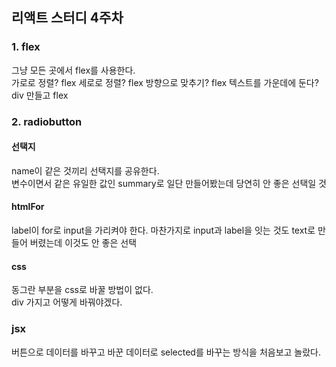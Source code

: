 ## 리액트 스터디 4주차

### 1. flex  
그냥 모든 곳에서 flex를 사용한다.  
가로로 정렬? flex
세로로 정렬? flex
방향으로 맞추기? flex
텍스트를 가운데에 둔다? div 만들고 flex

### 2. radiobutton
#### 선택지
name이 같은 것끼리 선택지를 공유한다.  
변수이면서 같은 유일한 값인 summary로 일단 만들어봤는데 당연히 안 좋은 선택일 것

#### htmlFor
label이 for로 input을 가리켜야 한다.
마찬가지로 input과 label을 잇는 것도 text로 만들어 버렸는데 이것도 안 좋은 선택

#### css
동그란 부분을 css로 바꿀 방법이 없다.  
div 가지고 어떻게 바꿔야겠다.

### jsx
버튼으로 데이터를 바꾸고 바꾼 데이터로 selected를 바꾸는 방식을 처음보고 놀랐다.  